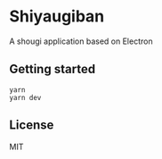 # Shiyaugiban

A shougi application based on Electron

## Getting started
```shell
yarn
yarn dev
```

## License
MIT
